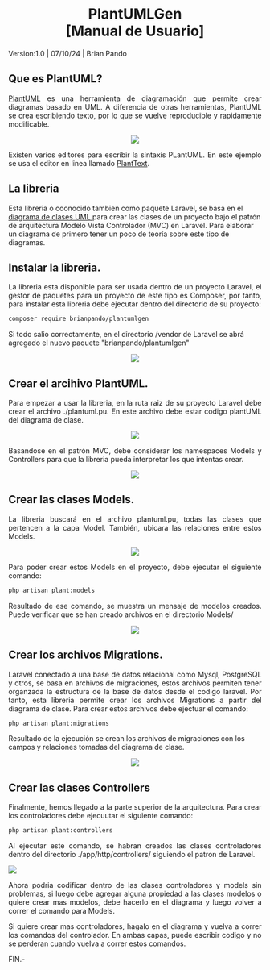 <h1 style="text-align:center">PlantUMLGen<br /> [Manual de Usuario]</h1>
<p> Version:1.0 | 07/10/24 | Brian Pando </p>

## Que es PlantUML?
<p style="text-align:justify">
<a href="https://plantuml.com">PlantUML</a> es una herramienta de diagramación que permite crear diagramas basado en UML. A diferencia de otras herramientas, PlantUML se crea escribiendo texto, por lo que se vuelve reproducible y rapidamente modificable.</p>

<p style="text-align:center;">
<img src="img/plantuml.png"/>
</p>

<p style="text-align:justify">Existen varios editores para escribir la sintaxis PLantUML. En este ejemplo se usa el editor en linea llamado <a href="https://www.planttext.com/">PlantText</a>.



## La libreria
 Esta libreria o coonocido tambien  como paquete Laravel, se basa en el  <a href="https://plantuml.com/es/class-diagram">diagrama de clases UML </a> para crear las clases de un proyecto bajo el patrón de arquitectura Modelo Vista Controlador (MVC) en Laravel. Para elaborar un diagrama de primero tener un poco de teoría sobre este tipo de diagramas.

## Instalar la libreria.                              
<p style="text-align:justify">La libreria esta disponible para ser usada dentro de un proyecto Laravel, el gestor de paquetes para un proyecto de este tipo es  Composer, por tanto, para instalar esta libreria debe ejecutar dentro del directorio de su proyecto: </p>

```bash
composer require brianpando/plantumlgen
```

<p>Si todo salio correctamente, en el directorio /vendor de Laravel se abrá agregado el nuevo paquete "brianpando/plantumlgen"</p>
<p style="text-align:center;">
<img src="img/install.png"/>
</p>

## Crear el arcihivo PlantUML.
<p style="text-align:justify">Para empezar a usar la libreria, en la ruta raiz de su proyecto Laravel debe crear el archivo ./plantuml.pu. En este archivo debe estar codigo plantUML del diagrama de clase.</p>

<p style="text-align:center;">
<img src="img/file.png"/>
</p>

<p style="text-align:justify"> Basandose en el patrón MVC, debe considerar los namespaces Models y Controllers para que la libreria pueda interpretar los que intentas crear.</p>
<p style="text-align:center;">
<img src="img/file2.png"/>
</p>

## Crear las clases Models.
<p style="text-align:justify">La libreria buscará en el archivo plantuml.pu, todas las clases que pertencen a la capa Model. También, ubicara las relaciones entre estos Models.</p>
<p style="text-align:center;">
<img src="img/models.png"/>
</p>

<p style="text-align:justify">Para poder crear estos Models en el proyecto, debe ejecutar el siguiente comando:</p>

```bash
php artisan plant:models
```
<p style="text-align:justify">Resultado de ese comando, se muestra un mensaje de modelos creados. Puede verificar que se han creado archivos en el directorio Models/</p>
<p style="text-align:center;">
<img src="img/models_command.png"/>
</p>

## Crear los archivos Migrations.
<p style="text-align:justify">Laravel conectado a una base de datos relacional como Mysql, PostgreSQL y otros, se basa en archivos de migraciones, estos archivos permiten tener organzada la estructura de la base de datos desde el codigo laravel. Por tanto, esta libreria permite crear los archivos Migrations a partir del diagrama de clase. Para crear estos archivos debe ejectuar el comando:</p>

```bash
php artisan plant:migrations
```
<p>Resultado de la ejecución se crean los archivos de migraciones con los campos y relaciones tomadas del diagrama de clase.</p>

<p style="text-align:center;">
<img src="img/migrations.png"/>
</p>


## Crear las clases Controllers
<p style="text-align:justify;">Finalmente, hemos llegado a la parte superior de la arquitectura. Para crear los controladores debe ejecuutar el siguiente comando:</p>

```bash
php artisan plant:controllers
```
<p style="text-align:justify;">Al ejecutar este comando, se habran creados las clases controladores dentro del directorio ./app/http/controllers/ siguiendo el patron de Laravel.</p>

<p style="text-align:justify;">
<img src="img/controllers.png"/>
</p>

<p style="text-align:justify;">Ahora podria codificar dentro de las clases controladores y models sin problemas, si luego debe agregar alguna propiedad a las clases modelos o quiere crear mas modelos, debe hacerlo en el diagrama y luego volver a correr el comando para Models.</p>

<p style="text-align:justify;">Si quiere crear mas controladores, hagalo en el diagrama y vuelva a correr los comandos del controlador. En ambas capas, puede escribir codigo y no se perderan cuando vuelva a correr estos comandos.</p>


<p>FIN.-</p>